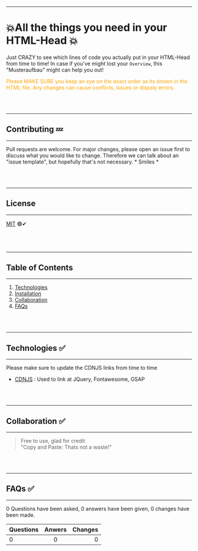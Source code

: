 ***
# 💥All the things you need in your HTML-Head 💥
Just CRAZY to see which lines of code you actually put in your HTML-Head from time to time! In case if you've might lost your ```Overview```, this "Musteraufbau" might can help you out!

<span style="color:orange"> Please MAKE SURE you keep an eye on the exact order as its shown in the HTML file. Any changes can cause conflicts, issues or dispaly errors.</span> 

<br />
<br />

***
## Contributing 💤
***
Pull requests are welcome. For major changes, please open an issue first to discuss what you would like to change.
Therefore we can talk about an "issue template", but hopefully that's not necessary. * Smiles *

<br />
<br />

***
## License
***
[MIT](https://choosealicense.com/licenses/mit/) 🟢✔

<br />
<br />

***
## Table of Contents
***
1. [Technologies](#technologies)
2. [Installation](#installation)
3. [Collaboration](#collaboration)
4. [FAQs](#faqs)

<br />
<br />

***
## Technologies ✅
***
 Please make sure to update the CDNJS links from time to time
* [CDNJS](https://cdnjs.com/) : Used to link at JQuery, Fontawesome, GSAP

<br />
<br />

***
## Collaboration ✅
***
> Free to use, glad for credit    
> "Copy and Paste: Thats not a waste!"

<br />
<br />

***
## FAQs ✅
***
0 Questions have been asked, 0 answers have been given, 0 changes have been made.

| Questions | Anwers | Changes |
|:--------------|:-------------:|--------------:|
| 0 | 0 | 0 |




